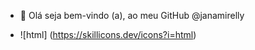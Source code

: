 - 👋 Olá seja bem-vindo (a), ao meu GitHub @janamirelly

- ![html] (https://skillicons.dev/icons?i=html)
